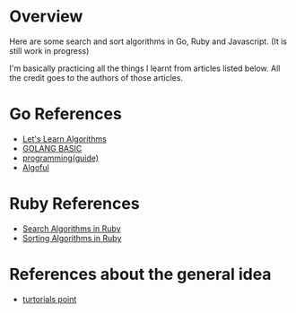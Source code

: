 # Overview

Here are some search and sort algorithms in Go, Ruby and Javascript. (It is still work in progress)

I'm basically practicing all the things I learnt from articles listed below.
All the credit goes to the authors of those articles.

# Go References

- [Let's Learn Algorithms](https://www.calhoun.io/lets-learn-algorithms/)
- [GOLANG BASIC](http://www.golangprograms.com/)
- [programming(guide)](https://programming.guide/go/binary-search.html)
- [Algoful](http://algoful.com/)

# Ruby References

- [Search Algorithms in Ruby](https://medium.com/@limichelle21/search-algorithms-in-ruby-c3b8c9b70451)
- [Sorting Algorithms in Ruby](https://medium.com/@limichelle21/read-it-learn-it-build-it-sorting-algorithms-in-ruby-ead04b04baa6)

# References about the general idea

- [turtorials point](https://www.tutorialspoint.com/data_structures_algorithms/)
